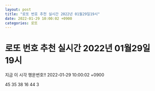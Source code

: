 ```yaml
---
layout: post
title: "로또 번호 추천 실시간 2022년 01월29일19시"
date: 2022-01-29 10:00:02 +0900
categories: 로또
---
```


# 로또 번호 추천 실시간 2022년 01월29일19시

지금 이 시각 행운번호!! 2022-01-29 10:00:02 +0900

 45  35  38  16  44  3 

